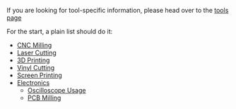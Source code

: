 <!-- TITLE: Skills -->
<!-- SUBTITLE: Overview over general skills and techniques applied in our lab -->

If you are looking for tool-specific information, please head over to the [tools page](/tools)

For the start, a plain list should do it:

- [CNC Milling](/skills/cnc-milling)
- [Laser Cutting](/skills/laser-cutting)
- [3D Printing](/skills/3d-printing)
- [Vinyl Cutting](/skills/vinyl-cutting)
- [Screen Printing](/skills/screen-printing)
- [Electronics](/skills/electronics)
	- [Oscilloscope Usage](/skills/electronics/oscilloscope-usage)
	- [PCB Milling](/skills/electronics/pcb-milling)
